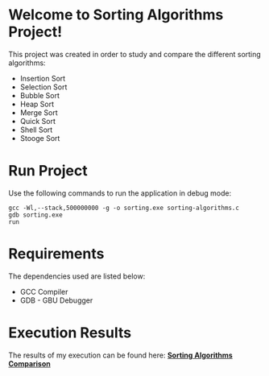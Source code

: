 # Welcome to Sorting Algorithms Project!

This project was created in order to study and compare the different sorting algorithms:

 - Insertion Sort
 - Selection Sort
 - Bubble Sort
 - Heap Sort
 - Merge Sort
 - Quick Sort
 - Shell Sort
 - Stooge Sort

# Run Project
Use the following commands to run the application in debug mode:

    gcc -Wl,--stack,500000000 -g -o sorting.exe sorting-algorithms.c  
    gdb sorting.exe  
    run

# Requirements
The dependencies used are listed below:
 - GCC Compiler
 - GDB - GBU Debugger

# Execution Results
The results of my execution can be found here: [**Sorting Algorithms Comparison**](https://datastudio.google.com/s/hiS8-Fw5npY)
